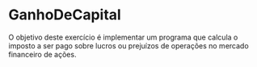 # GanhoDeCapital
O objetivo deste exercício é implementar um programa que calcula o imposto a ser pago sobre lucros ou prejuízos de operações no mercado financeiro de ações.
